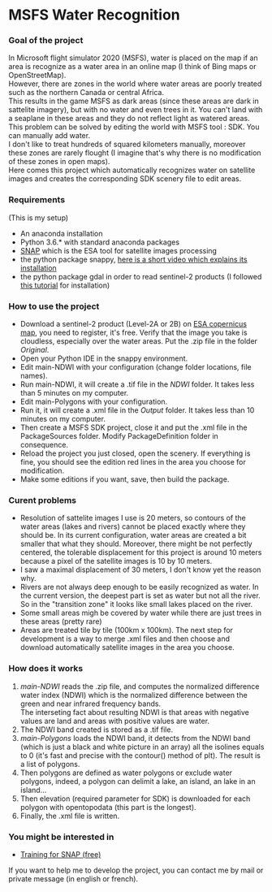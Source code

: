 # MSFS Water Recognition
### Goal of the project
In Microsoft flight simulator 2020 (MSFS), water is placed on the map if an area is recognize as a water area in an online map (I think of Bing maps or OpenStreetMap).  
However, there are zones in the world where water areas are poorly treated such as the northern Canada or central Africa.  
This results in the game MSFS as dark areas (since these areas are dark in sattelite imagery), but with no water and even trees in it. You can't land with a seaplane in these areas and they do not reflect light as watered areas.  
This problem can be solved by editing the world with MSFS tool : SDK. You can manually add water.  
I don't like to treat hundreds of squared kilometers manually, moreover these zones are rarely flought (I imagine that's why there is no modification of these zones in open maps).  
Here comes this project which automatically recognizes water on satellite images and creates the corresponding SDK scenery file to edit areas.

### Requirements
(This is my setup)

* An anaconda installation
* Python 3.6.* with standard anaconda packages
* [SNAP](https://step.esa.int/main/download/snap-download/) which is the ESA tool for satellite images processing
* the python package snappy, [here is a short video which explains its installation](https://www.youtube.com/watch?v=14YM1kKdgA8)
* the python package gdal in order to read sentinel-2 products (I followed [this tutorial](https://pythongisandstuff.wordpress.com/2016/04/13/installing-gdal-ogr-for-python-on-windows/) for installation)

### How to use the project

* Download a sentinel-2 product (Level-2A or 2B) on [ESA copernicus map](https://scihub.copernicus.eu/dhus/#/home), you need to register, it's free. Verify that the image you take is cloudless, especially over the water areas. Put the .zip file in the folder _Original_.
* Open your Python IDE in the snappy environment. 
* Edit main-NDWI with your configuration (change folder locations, file names).
* Run main-NDWI, it will create a .tif file in the _NDWI_ folder. It takes less than 5 minutes on my computer.
* Edit main-Polygons with your configuration.
* Run it, it will create a .xml file in the _Output_ folder. It takes less than 10 minutes on my computer.
* Then create a MSFS SDK project, close it and put the .xml file in the PackageSources folder. Modify PackageDefinition folder in consequence.
* Reload the project you just closed, open the scenery. If everything is fine, you should see the edition red lines in the area you choose for modification.
* Make some editions if you want, save, then build the package.

### Curent problems

* Resolution of sattelite images I use is 20 meters, so contours of the water areas (lakes and rivers) cannot be placed exactly where they should be. In its current configuration, water areas are created a bit smaller that what they should. Moreover, there might be not perfectly centered, the tolerable displacement for this project is around 10 meters because a pixel of the satellite images is 10 by 10 meters.
* I saw a maximal displacement of 30 meters, I don't know yet the reason why.
* Rivers are not always deep enough to be easily recognized as water. In the current version, the deepest part is set as water but not all the river. So in the "transition zone" it looks like small lakes placed on the river.
* Some small areas migh be covered by water while there are just trees in these areas (pretty rare)
* Areas are treated tile by tile (100km x 100km). The next step for development is a way to merge .xml files and then choose and download automatically satellite images in the area you choose.

### How does it works

1. _main-NDWI_ reads the .zip file, and computes the normalized difference water index (NDWI) which is the normalized difference between the green and near infrared frequency bands.  
The interseting fact about resulting NDWI is that areas with negative values are land and areas with positive values are water.
2. The NDWI band created is stored as a .tif file.
3. _main-Polygons_ loads the NDWI band, it detects from the NDWI band (which is just a black and white picture in an array) all the isolines equals to 0 (it's fast and precise with the contour() method of plt). The result is a list of polygons.
4. Then polygons are defined as water polygons or exclude water polygons, indeed, a polygon can delimit a lake, an island, an lake in an island...
5. Then elevation (required parameter for SDK) is downloaded for each polygon with opentopodata (this part is the longest).
6. Finally, the .xml file is written.

### You might be interested in 

* [Training for SNAP (free)](https://eo4society.esa.int/resources/copernicus-rus-training-materials/)

If you want to help me to develop the project, you can contact me by mail or private message (in english or french).